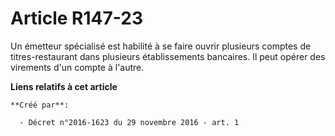 # Article R147-23

Un  émetteur spécialisé est habilité à se faire ouvrir plusieurs comptes de  titres-restaurant dans plusieurs établissements
bancaires. Il peut  opérer des virements d'un compte à l'autre.

**Liens relatifs à cet article**

	**Créé par**:

	  - Décret n°2016-1623 du 29 novembre 2016 - art. 1
